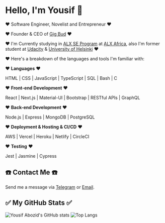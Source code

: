 # Hello, I'm Yousif 👋

♥️ Software Engineer, Novelist and Entrepreneur ♥️

♥️ Founder & CEO of [Gig Bud](https://github.com/GigBud) ♥️

♥️ I'm Currently studying in [ALX SE Program](https://www.alxafrica.com/software-engineering) at [ALX Africa](http://www.alxafrica.com), also I'm former student at [Udacity](https://udacity.com) & [University of Helsinki](https://www.helsinki.fi/en) ♥️

♥️ Here's a breakdown of the languages and tools I'm familiar with:

♥️ **Languages** ♥️

<p align="left">
HTML | CSS | JavaScript | TypeScript | SQL | Bash | C
</p>

♥️ **Front-end Development** ♥️

<p align="left">
React | Next.js | Material-UI | Bootstrap | RESTful APIs | GraphQL
</p>

♥️ **Back-end Development** ♥️

<p align="left">
Node.js | Express | MongoDB | PostgreSQL
</p>

♥️ **Deployment & Hosting & CI/CD** ♥️

<p align="left">
AWS | Vercel | Heroku | Netlify | CircleCI
</p>

♥️ **Testing** ♥️

<p align="left">
Jest | Jasmine | Cypress
</p>

## ☎️ Contact Me ☎️

Send me a message via [Telegram](https://t.me/YousifAbozid) or [Email](mailto:yousif.abozid@yahoo.com).

## ✅ My GitHub Stats ✅

![Yousif Abozid's GitHub stats](https://github-readme-stats.vercel.app/api?username=YousifAbozid&count_private=true&stars=true&include_all_commits=true&show_icons=true&theme=radical)
![Top Langs](https://github-readme-stats.vercel.app/api/top-langs/?username=YousifAbozid&layout=compact&theme=radical)
